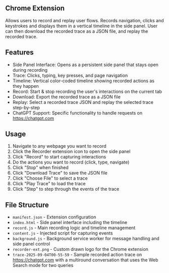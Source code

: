 ## Chrome Extension

Allows users to record and replay user flows. Records navigation, clicks and keystrokes and displays them in a vertical timeline in the side panel. User can then download the recorded trace as a JSON file, and replay the recorded trace.

## Features

- Side Panel Interface: Opens as a persistent side panel that stays open during recording
- Trace: Clicks, typing, key presses, and page navigation
- Timeline: Vertical color-coded timeline showing recorded actions as they happen
- Record: Start & stop recording the user's interactions on the current tab
- Download: Export the recorded trace as a JSON file
- Replay: Select a recorded trace JSON and replay the selected trace step-by-step
- ChatGPT Support: Specific functionality to handle requests on https://chatgpt.com

## Usage

1. Navigate to any webpage you want to record
2. Click the Recorder extension icon to open the side panel
3. Click "Record" to start capturing interactions
4. Do the actions you want to record (click, type, navigate)
6. Click "Stop" when finished
7. Click "Download Trace" to save the JSON file
8. Click "Choose File" to select a trace
9. Click "Play Trace" to load the trace
10. Click "Step" to step through the events of the trace

## File Structure

- `manifest.json` - Extension configuration
- `index.html` - Side panel interface including the timeline
- `record.js` - Main recording logic and timeline management
- `content.js` - Injected script for capturing events
- `background.js` - Background service worker for message handling and side panel control
- `recorder-ext.png` - Custom drawn logo for the Chrome extension
- `trace-2025-09-04T00-55-59` - Sample recorded action trace on https://chatgpt.com with a multiround conversation that uses the Web Search mode for two queries